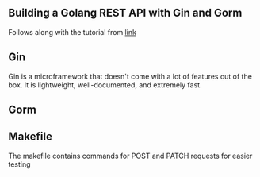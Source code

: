 ## Building a Golang REST API with Gin and Gorm
Follows along with the tutorial from [link](https://blog.logrocket.com/how-to-build-a-rest-api-with-golang-using-gin-and-gorm/)

## Gin 
Gin is a microframework that doesn't come with a lot of features out of the box.
It is lightweight, well-documented, and extremely fast.

## Gorm

## Makefile
The makefile contains commands for POST and PATCH requests for easier testing
